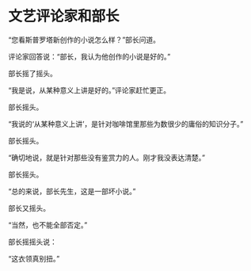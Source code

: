 # 文艺评论家和部长

“您看斯普罗塔新创作的小说怎么样？”部长问道。 

评论家回答说：“部长，我认为他创作的小说是好的。” 

部长摇了摇头。 

“我是说，从某种意义上讲是好的。”评论家赶忙更正。 

部长摇头。 

“我说的‘从某种意义上讲’，是针对咖啡馆里那些为数很少的庸俗的知识分子。” 

部长摇头。 

“确切地说，就是针对那些没有鉴赏力的人。刚才我没表达清楚。” 

部长摇头。 

“总的来说，部长先生，这是一部坏小说。” 

部长又摇头。 

“当然，也不能全部否定。” 

部长摇摇头说： 

“这衣领真别扭。”
 